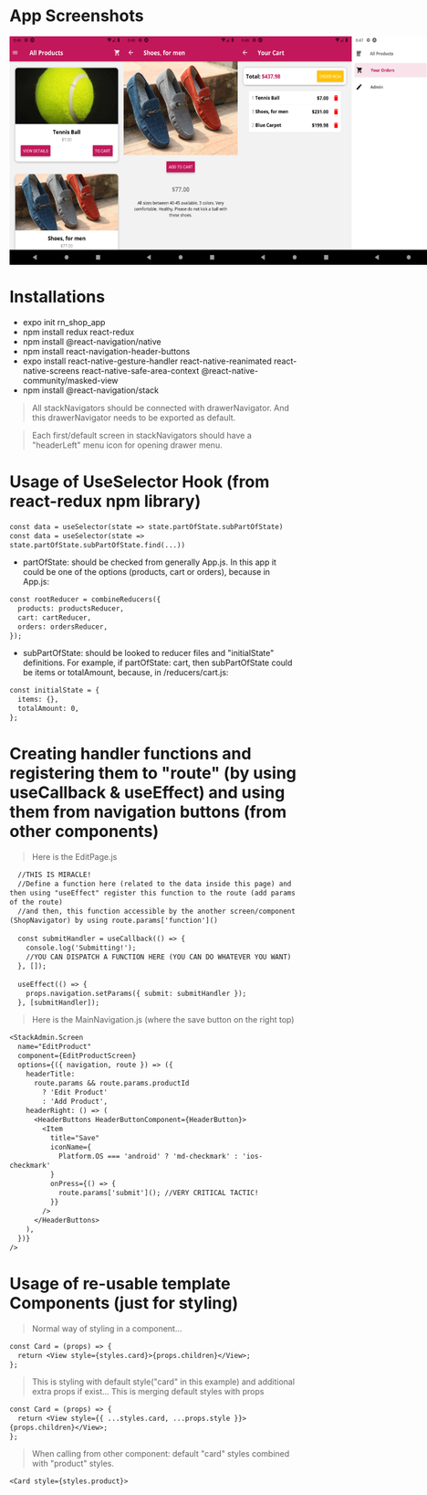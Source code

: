 # App Screenshots

<div style="display: flex;">
<img src="./zz_screenshots/Screenshot_1598978760.png" width="200" height="400" />
<img src="./zz_screenshots/Screenshot_1598978773.png" width="200" height="400" />
<img src="./zz_screenshots/Screenshot_1598978796.png" width="200" height="400" />
<img src="./zz_screenshots/Screenshot_1598978822.png" width="200" height="400" />
<img src="./zz_screenshots/Screenshot_1598978827.png" width="200" height="400" />
<img src="./zz_screenshots/Screenshot_1598978836.png" width="200" height="400" />
<img src="./zz_screenshots/Screenshot_1598978857.png" width="200" height="400" />
<img src="./zz_screenshots/Screenshot_1598978867.png" width="200" height="400" />
<img src="./zz_screenshots/Screenshot_1598978881.png" width="200" height="400" />
<img src="./zz_screenshots/Screenshot_1598978891.png" width="200" height="400" />
</div>

# Installations

- expo init rn_shop_app
- npm install redux react-redux
- npm install @react-navigation/native
- npm install react-navigation-header-buttons
- expo install react-native-gesture-handler react-native-reanimated react-native-screens react-native-safe-area-context @react-native-community/masked-view
- npm install @react-navigation/stack

> All stackNavigators should be connected with drawerNavigator. And this drawerNavigator needs to be exported as default.

> Each first/default screen in stackNavigators should have a "headerLeft" menu icon for opening drawer menu.

# Usage of UseSelector Hook (from react-redux npm library)

```
const data = useSelector(state => state.partOfState.subPartOfState)
const data = useSelector(state => state.partOfState.subPartOfState.find(...))
```

- partOfState: should be checked from generally App.js. In this app it could be one of the options (products, cart or orders), because in App.js:

```
const rootReducer = combineReducers({
  products: productsReducer,
  cart: cartReducer,
  orders: ordersReducer,
});
```

- subPartOfState: should be looked to reducer files and "initialState" definitions. For example, if partOfState: cart, then subPartOfState could be items or totalAmount, because, in /reducers/cart.js:

```
const initialState = {
  items: {},
  totalAmount: 0,
};
```

# Creating handler functions and registering them to "route" (by using useCallback & useEffect) and using them from navigation buttons (from other components)

> Here is the EditPage.js

```
  //THIS IS MIRACLE!
  //Define a function here (related to the data inside this page) and then using "useEffect" register this function to the route (add params of the route)
  //and then, this function accessible by the another screen/component (ShopNavigator) by using route.params['function']()

  const submitHandler = useCallback(() => {
    console.log('Submitting!');
    //YOU CAN DISPATCH A FUNCTION HERE (YOU CAN DO WHATEVER YOU WANT)
  }, []);

  useEffect(() => {
    props.navigation.setParams({ submit: submitHandler });
  }, [submitHandler]);
```

> Here is the MainNavigation.js (where the save button on the right top)

```
<StackAdmin.Screen
  name="EditProduct"
  component={EditProductScreen}
  options={({ navigation, route }) => ({
    headerTitle:
      route.params && route.params.productId
        ? 'Edit Product'
        : 'Add Product',
    headerRight: () => (
      <HeaderButtons HeaderButtonComponent={HeaderButton}>
        <Item
          title="Save"
          iconName={
            Platform.OS === 'android' ? 'md-checkmark' : 'ios-checkmark'
          }
          onPress={() => {
            route.params['submit'](); //VERY CRITICAL TACTIC!
          }}
        />
      </HeaderButtons>
    ),
  })}
/>
```

# Usage of re-usable template Components (just for styling)

> Normal way of styling in a component...

```
const Card = (props) => {
  return <View style={styles.card}>{props.children}</View>;
};
```

> This is styling with default style("card" in this example) and additional extra props if exist...
> This is merging default styles with props

```
const Card = (props) => {
  return <View style={{ ...styles.card, ...props.style }}>{props.children}</View>;
};
```

> When calling from other component: default "card" styles combined with "product" styles.

```
<Card style={styles.product}>
```
